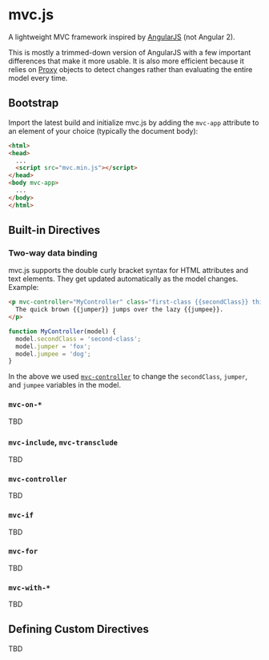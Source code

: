 # mvc.js

A lightweight MVC framework inspired by [AngularJS](https://angularjs.org/) (not Angular 2).

This is mostly a trimmed-down version of AngularJS with a few important
differences that make it more usable. It is also more efficient because it
relies on [Proxy](https://developer.mozilla.org/en-US/docs/Web/JavaScript/Reference/Global_Objects/Proxy)
objects to detect changes rather than evaluating the entire model every time.

## Bootstrap

Import the latest build and initialize mvc.js by adding the `mvc-app` attribute
to an element of your choice (typically the document body):

```html
<html>
<head>
  ...
  <script src="mvc.min.js"></script>
</head>
<body mvc-app>
  ...
</body>
</html>
```

## Built-in Directives

### Two-way data binding

mvc.js supports the double curly bracket syntax for HTML attributes and text elements. They get updated automatically as the model changes. Example:

```html
<p mvc-controller="MyController" class="first-class {{secondClass}} third-class">
  The quick brown {{jumper}} jumps over the lazy {{jumpee}}.
</p>
```

```js
function MyController(model) {
  model.secondClass = 'second-class';
  model.jumper = 'fox';
  model.jumpee = 'dog';
}
```

In the above we used [`mvc-controller`](#mvc-controller) to change the `secondClass`, `jumper`, and `jumpee` variables in the model.

### `mvc-on-*`

TBD

### `mvc-include`, `mvc-transclude`

TBD

### `mvc-controller`

TBD

### `mvc-if`

TBD

### `mvc-for`

TBD

### `mvc-with-*`

TBD

## Defining Custom Directives

TBD
